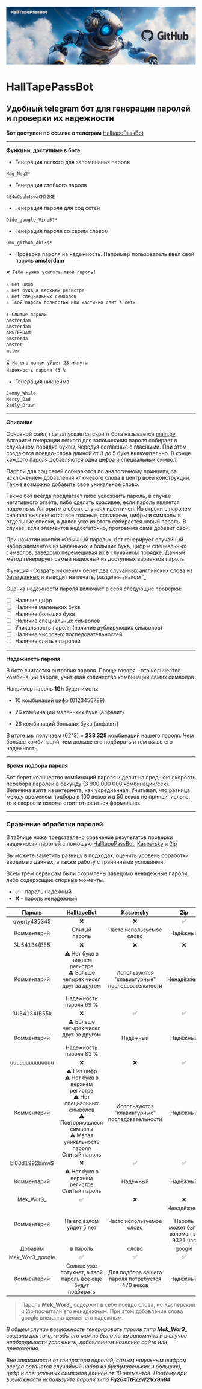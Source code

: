 ![Start_pic](https://github.com/halltape/HalltapePassBot/blob/main/pics/github_jpg.jpg "github_jpg.jpg")
# HallTapePassBot
## Удобный telegram бот для генерации паролей и проверки их надежности

**Бот доступен по ссылке в телеграм** [HalltapePassBot](https://t.me/HalltapePassBot)
***

**Функции, доступные в боте:**

- Генерация легкого для запоминания пароля
```
Nag_Neg2*
```
- Генерация стойкого пароля
```
4E4wCsph4swaCN72KE
```
- Генерация пароля для соц сетей
```
Dide_google_Vino5?*
```
- Генерация пароля со своим словом
```
Omu_github_Ahi3$*
```
- Проверка пароля на надежность. Например пользователь ввел свой пароль **amsterdam**
```
❌ Тебе нужно усилить твой пароль!

⚠️ Нет цифр
⚠️ Нет букв в верхнем регистре
⚠️ Нет специальных символов
⚠️ Твой пароль полностью или частично слит в сеть

⬇️ Слитые пароли
amsterdam
Amsterdam
AMSTERDAM
amsterda
amster
mster

⏳ На его взлом уйдет 23 минуты
Надежность пароля 43 %
```
- Генерация никнейма
```
Jenny_While
Mercy_Dad
Badly_Drawn
```
***
**Описание**

Основной файл, где запускается скрипт бота называется [main.py](https://github.com/halltape/HalltapePassBot/blob/main/src/main.py). Алгоритм генерации легкого для запоминания пароля собирает в случайном порядке буквы, чередуя согласные с гласными. При этом создаются псевдо-слова длиной от 3 до 5 букв включительно. В конце каждого пароля добавляются одна цифра и специальный символ.

Пароли для соц сетей собираются по аналогичному принципу, за исключением добавления ключевого слова в центр всей конструкции. Также возможно добавить свое уникальное слово.

Также бот всегда предлагает либо усложнить пароль, в случае негативного ответа, либо сделать красивее, если пароль является надежным. Алгоритм в обоих случаях идентичен. Из строки с паролем сначала вычленяются все гласные, согласные, цифры и символы в отдельные списки, а далее уже из этого собирается новый пароль. В случае, если элементов недостаточно, программа сама добавит свои.

При нажатии кнопки «Обычный пароль», бот генерирует случайный набор элементов из маленьких и больших букв, цифр и специальных символов, заведомо перемешивая их в случайном порядке. Данный метод генерирует самый надежный из доступных вариантов пароль. 

Функция «Создать никнейм» берет два случайных английских слова из [базы данных](https://github.com/halltape/HalltapePassBot/blob/main/text_files/english_words.txt) и выводит на печать, разделяя знаком ‘_’

Оценка надежности пароля включает в себя следующие проверки:

- [ ] Наличие цифр
- [ ] Наличие маленьких букв
- [ ] Наличие больших букв
- [ ] Наличие специальных символов
- [ ] Уникальность пароля (наличие дублирующих символов)
- [ ] Наличие числовых последовательностей
- [ ] Наличие слитых паролей
***
**Надежность пароля**

В боте считается энтропия пароля. Проще говоря - это количество комбинаций пароля, учитывая количество комбинаций самих символов.

Например пароль **1Gh** будет иметь:

- 10 комбинаций цифр (0123456789)

- 26 комбинаций маленьких букв (алфавит)

- 26 комбинаций больших букв (алфавит)

В итоге мы получаем (62^3) = **238 328** комбинаций нашего пароля. Чем больше комбинаций, тем дольше его подбирать и тем выше его надежность.
***
**Время подбора пароля**

Бот берет количество комбинаций пароля и делит на среднюю скорость перебора паролей в секунду (3 900 000 000 комбинаций/сек). Величина взята из интернета, как усредненная. Учитывая, что разница между временем подбора в 100 веков и в 50 веков не принципиальна, то к скорости взлома стоит относиться формально.
***
### Сравнение обработки паролей

В таблице ниже представлено сравнение результатов проверки надежности паролей с помощью [HalltapePassBot](https://t.me/HalltapePassBot), [Kaspersky](https://password.kaspersky.com) и [2ip](https://2ip.io/passcheck/)

Вы можете заметить разницу в подходах, оценить уровень обработки вводимых данных, а также работу с граничными условиями.

Всем трём сервисам были скормлены заведомо ненадежные пароли, либо содержащие спорные моменты.
- ✅ - пароль надежный
- ❌ - пароль ненадежный

| Пароль | HalltapeBot | Kaspersky | 2ip |
|:------------:|:------------:|:------------:|:------------:|
| qwerty435345|❌|❌|✅|
| Комментарий|Слитый<br>пароль|Часто используемое<br>слово|Надёжный|
|3U54134(B55|❌|❌|❌|
|Комментарий|⚠️ Нет букв в нижнем регистре<br>⚠️ Больше четырех чисел друг за другом<br><br>Надежность пароля 69 %|Используются "клавиатурные" последовательности|Ненадёжный|
|3U54134(B55k|❌|✅|✅
|Комментарий|⚠️ Больше четырех чисел друг за другом<br><br>Надежность пароля 81 %|Надёжный|Надёжный|
|uuuuuuuuuuuuuu|❌|❌|✅|
|Комментарий|⚠️ Нет цифр<br>⚠️ Нет букв в верхнем регистре<br>⚠️ Нет специальных символов<br>⚠️ Повторяющиеся символы<br>⚠️ Малая уникальность пароля<br>Слитый пароль|Используются "клавиатурные" последовательности|Надёжный|
|bl00d1992bmw$|❌|✅|✅|
|Комментарий|⚠️ Нет букв в верхнем регистре<br>Слитый пароль|Надёжный|Надёжный|
|Mek_Wor3_|✅|❌|❌|
|Комментарий|На его взлом уйдет 5 лет|Часто используемое слово|Ненадёжный<br><br>Пароль может быть взломан за  9321 час|
|Добавим|в пароль|слово|google|
|Mek_Wor3_google|✅|✅|✅|
|Комментарий|Солнце уже потухнет, а твой пароль все еще будут подбирать|Для подбора вашего пароля потребуется 470 веков| Надёжный|

>Пароль **Mek_Wor3_** содержит в себе псевдо слова, но Касперский и 2ip посчитали его ненадежным. При этом добавление слова google внезапно делает его надежным. 

*В общем случае возможность генерировать пароль типа **Mek_Wor3_** создана для того, чтобы его можно было легко запомнить и в случае необходимости усложнить, добавлением названия сайта или приложения.*

*Вне зависимости от генератора паролей, самым надежным шифром всегда останется случайный набор из букв(маленьких и больших), цифр и специальных символов длиной от 10 элементов. Поэтому при возможности используйте пароли типа **Fg264TtFxzW2Vx9n8#***